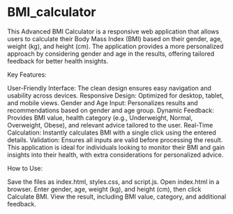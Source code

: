 # BMI_calculator
This Advanced BMI Calculator is a responsive web application that allows users to calculate their Body Mass Index (BMI) based on their gender, age, weight (kg), and height (cm). The application provides a more personalized approach by considering gender and age in the results, offering tailored feedback for better health insights.

Key Features:

User-Friendly Interface: The clean design ensures easy navigation and usability across devices.
Responsive Design: Optimized for desktop, tablet, and mobile views.
Gender and Age Input: Personalizes results and recommendations based on gender and age group.
Dynamic Feedback: Provides BMI value, health category (e.g., Underweight, Normal, Overweight, Obese), and relevant advice tailored to the user.
Real-Time Calculation: Instantly calculates BMI with a single click using the entered details.
Validation: Ensures all inputs are valid before processing the result.
This application is ideal for individuals looking to monitor their BMI and gain insights into their health, with extra considerations for personalized advice.

How to Use:

Save the files as index.html, styles.css, and script.js.
Open index.html in a browser.
Enter gender, age, weight (kg), and height (cm), then click Calculate BMI.
View the result, including BMI value, category, and additional feedback.
